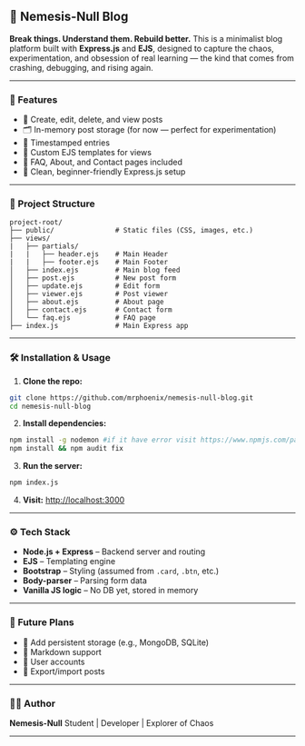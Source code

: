 ## 🧠 Nemesis-Null Blog

**Break things. Understand them. Rebuild better.**
This is a minimalist blog platform built with **Express.js** and **EJS**, designed to capture the chaos, experimentation, and obsession of real learning — the kind that comes from crashing, debugging, and rising again.

---

### 🚀 Features

* 📝 Create, edit, delete, and view posts
* 🗂 In-memory post storage (for now — perfect for experimentation)
* 📅 Timestamped entries
* 📄 Custom EJS templates for views
* 📌 FAQ, About, and Contact pages included
* 🔧 Clean, beginner-friendly Express.js setup

---

### 📁 Project Structure

```
project-root/
├── public/               # Static files (CSS, images, etc.)
├── views/
|   ├── partials/
|   |   ├── header.ejs    # Main Header
|   |   ├── footer.ejs    # Main Footer
│   ├── index.ejs         # Main blog feed
│   ├── post.ejs          # New post form
│   ├── update.ejs        # Edit form
│   ├── viewer.ejs        # Post viewer
│   ├── about.ejs         # About page
│   ├── contact.ejs       # Contact form
│   └── faq.ejs           # FAQ page
├── index.js              # Main Express app
```

---

### 🛠️ Installation & Usage

1. **Clone the repo:**

```bash
git clone https://github.com/mrphoenix/nemesis-null-blog.git
cd nemesis-null-blog
```

2. **Install dependencies:**

```bash
npm install -g nodemon #if it have error visit https://www.npmjs.com/package/nodemon
npm install && npm audit fix
```

3. **Run the server:**

```bash
npm index.js
```

4. **Visit:**
   [http://localhost:3000](http://localhost:3000)

---

### ⚙️ Tech Stack

* **Node.js + Express** – Backend server and routing
* **EJS** – Templating engine
* **Bootstrap** – Styling (assumed from `.card`, `.btn`, etc.)
* **Body-parser** – Parsing form data
* **Vanilla JS logic** – No DB yet, stored in memory

---

### 📌 Future Plans

* 🔄 Add persistent storage (e.g., MongoDB, SQLite)
* 🧠 Markdown support
* 👤 User accounts
* 💾 Export/import posts

---

### 🧑‍💻 Author

**Nemesis-Null**
Student | Developer | Explorer of Chaos

---